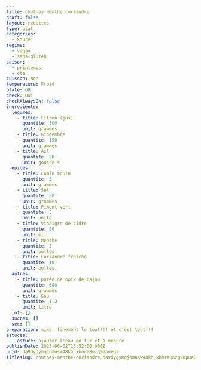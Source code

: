 ```yaml
---
title: chutney menthe coriandre
draft: false
layout: recettes
type: plat
categories:
  - Sauce
regime:
  - vegan
  - sans-gluten
saison:
  - printemps
  - ete
cuisson: Non
temperature: Froid
plate: 60
check: Oui
checkAlwaysOk: false
ingredients:
  legumes:
    - title: Citron (jus)
      quantite: 300
      unit: grammes
    - title: Gingembre
      quantite: 150
      unit: grammes
    - title: Ail
      quantite: 20
      unit: gousse·s
  epices:
    - title: Cumin moulu
      quantite: 5
      unit: grammes
    - title: Sel
      quantite: 50
      unit: grammes
    - title: Piment vert
      quantite: 3
      unit: unité
    - title: Vinaigre de cidre
      quantite: 50
      unit: ml
    - title: Menthe
      quantite: 5
      unit: bottes
    - title: Coriandre fraîche
      quantite: 10
      unit: bottes
  autres:
    - title: purée de noix de cajou
      quantite: 600
      unit: grammes
    - title: Eau
      quantite: 1.2
      unit: litre
  lof: []
  sucres: []
  sec: []
preparation: mixer finement le tout!!! et c'est tout!!!
astuces:
  - astuce: ajouter l'eau au fur et à mesure
publishDate: 2025-06-02T15:52:00.000Z
uuid: da9dygymqjomusw48kh_xbmre8nzg9mpuebs
titleslug: chutney-menthe-coriandre_da9dygymqjomusw48kh_xbmre8nzg9mpuebs
---
```

